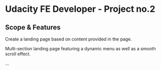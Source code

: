 # Udacity FE Developer - Project no.2

## Scope & Features
Create a landing page based on content provided in the page. 

Multi-section landing page featuring a dynamic menu as well as a smooth scroll effect.

...
